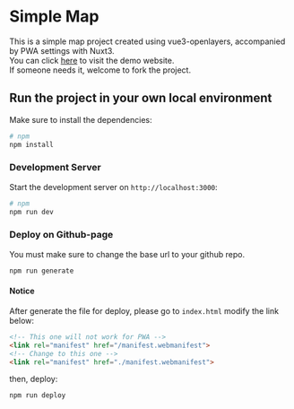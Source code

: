 # Simple Map
This is a simple map project created using vue3-openlayers, accompanied by PWA settings with Nuxt3.  
You can click [here](https://chungyingho.github.io/Simple-Map/) to visit the demo website.  
If someone needs it, welcome to fork the project.

## Run the project in your own local environment

Make sure to install the dependencies:

```bash
# npm
npm install
```

### Development Server

Start the development server on `http://localhost:3000`:

```bash
# npm
npm run dev
```

### Deploy on Github-page
You must make sure to change the base url to your github repo.

```bash
npm run generate
```

#### Notice

After generate the file for deploy, please go to `index.html` modify the link below:

```html
<!-- This one will not work for PWA -->
<link rel="manifest" href="/manifest.webmanifest">
<!-- Change to this one -->
<link rel="manifest" href="./manifest.webmanifest">
```

then, deploy:
```bash
npm run deploy
```